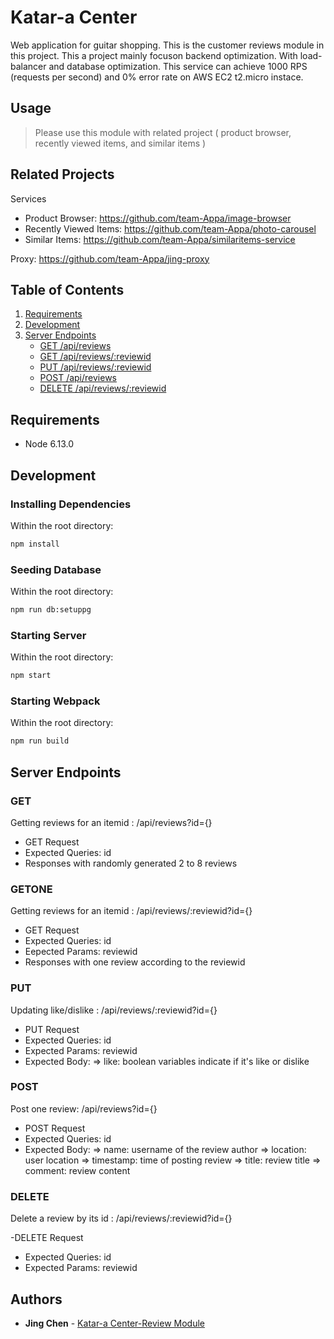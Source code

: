 # Katar-a Center

Web application for guitar shopping.
This is the customer reviews module in this project.
This a project mainly focuson backend optimization. With load-balancer and database optimization. This service can achieve 1000 RPS (requests per second) and 0% error rate on AWS EC2 t2.micro instace.

## Usage

> Please use this module with related project ( product browser, recently viewed items, and similar items )

## Related Projects

Services

- Product Browser: https://github.com/team-Appa/image-browser
- Recently Viewed Items: https://github.com/team-Appa/photo-carousel
- Similar Items: https://github.com/team-Appa/similaritems-service

Proxy:
https://github.com/team-Appa/jing-proxy

## Table of Contents

1. [Requirements](#requirements)
1. [Development](#development)
1. [Server Endpoints](#Server-Endpoints)
   - [GET /api/reviews](#GET)
   - [GET /api/reviews/:reviewid](#GETONE)
   - [PUT /api/reviews/:reviewid](#PUT)
   - [POST /api/reviews](#POST)
   - [DELETE /api/reviews/:reviewid](#DELETE)

## Requirements

- Node 6.13.0

## Development

### Installing Dependencies

Within the root directory:

```sh
npm install
```

### Seeding Database

Within the root directory:

```sh
npm run db:setuppg
```

### Starting Server

Within the root directory:

```sh
npm start
```

### Starting Webpack

Within the root directory:

```sh
npm run build
```

## Server Endpoints

### GET

Getting reviews for an itemid : /api/reviews?id={}

- GET Request
- Expected Queries: id
- Responses with randomly generated 2 to 8 reviews

### GETONE

Getting reviews for an itemid : /api/reviews/:reviewid?id={}

- GET Request
- Expected Queries: id
- Eepected Params: reviewid
- Responses with one review according to the reviewid

### PUT

Updating like/dislike : /api/reviews/:reviewid?id={}

- PUT Request
- Expected Queries: id
- Expected Params: reviewid
- Expected Body:
  => like: boolean variables indicate if it's like or dislike

### POST

Post one review: /api/reviews?id={}

- POST Request
- Expected Queries: id
- Expected Body:
  => name: username of the review author
  => location: user location
  => timestamp: time of posting review
  => title: review title
  => comment: review content

### DELETE

Delete a review by its id : /api/reviews/:reviewid?id={}

-DELETE Request

- Expected Queries: id
- Expected Params: reviewid

## Authors

- **Jing Chen** - [Katar-a Center-Review Module](https://github.com/team-Appa/review-service)
